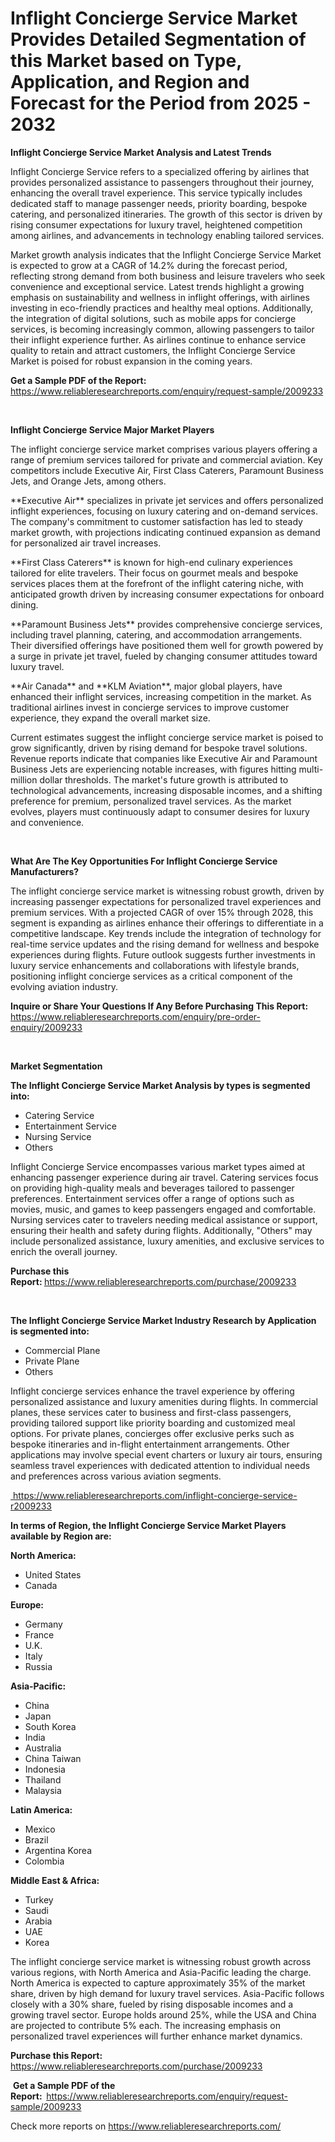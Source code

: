 <p><h1>Inflight Concierge Service Market Provides Detailed Segmentation of this Market based on Type, Application, and Region and Forecast for the Period from 2025 - 2032</h1></p><p><strong>Inflight Concierge Service Market Analysis and Latest Trends</strong></p>
<p><p>Inflight Concierge Service refers to a specialized offering by airlines that provides personalized assistance to passengers throughout their journey, enhancing the overall travel experience. This service typically includes dedicated staff to manage passenger needs, priority boarding, bespoke catering, and personalized itineraries. The growth of this sector is driven by rising consumer expectations for luxury travel, heightened competition among airlines, and advancements in technology enabling tailored services.</p><p>Market growth analysis indicates that the Inflight Concierge Service Market is expected to grow at a CAGR of 14.2% during the forecast period, reflecting strong demand from both business and leisure travelers who seek convenience and exceptional service. Latest trends highlight a growing emphasis on sustainability and wellness in inflight offerings, with airlines investing in eco-friendly practices and healthy meal options. Additionally, the integration of digital solutions, such as mobile apps for concierge services, is becoming increasingly common, allowing passengers to tailor their inflight experience further. As airlines continue to enhance service quality to retain and attract customers, the Inflight Concierge Service Market is poised for robust expansion in the coming years.</p></p>
<p><strong>Get a Sample PDF of the Report:&nbsp;</strong> <a href="https://www.reliableresearchreports.com/enquiry/request-sample/2009233?utm_campaign=3325&utm_medium=2&utm_source=Github&utm_content=ia&utm_term=11032025&utm_id=inflight-concierge-service">https://www.reliableresearchreports.com/enquiry/request-sample/2009233</a></p>
<p>&nbsp;</p>
<p><strong>Inflight Concierge Service Major Market Players</strong></p>
<p><p>The inflight concierge service market comprises various players offering a range of premium services tailored for private and commercial aviation. Key competitors include Executive Air, First Class Caterers, Paramount Business Jets, and Orange Jets, among others.</p><p>**Executive Air** specializes in private jet services and offers personalized inflight experiences, focusing on luxury catering and on-demand services. The company's commitment to customer satisfaction has led to steady market growth, with projections indicating continued expansion as demand for personalized air travel increases.</p><p>**First Class Caterers** is known for high-end culinary experiences tailored for elite travelers. Their focus on gourmet meals and bespoke services places them at the forefront of the inflight catering niche, with anticipated growth driven by increasing consumer expectations for onboard dining.</p><p>**Paramount Business Jets** provides comprehensive concierge services, including travel planning, catering, and accommodation arrangements. Their diversified offerings have positioned them well for growth powered by a surge in private jet travel, fueled by changing consumer attitudes toward luxury travel.</p><p>**Air Canada** and **KLM Aviation**, major global players, have enhanced their inflight services, increasing competition in the market. As traditional airlines invest in concierge services to improve customer experience, they expand the overall market size.</p><p>Current estimates suggest the inflight concierge service market is poised to grow significantly, driven by rising demand for bespoke travel solutions. Revenue reports indicate that companies like Executive Air and Paramount Business Jets are experiencing notable increases, with figures hitting multi-million dollar thresholds. The market's future growth is attributed to technological advancements, increasing disposable incomes, and a shifting preference for premium, personalized travel services. As the market evolves, players must continuously adapt to consumer desires for luxury and convenience.</p></p>
<p>&nbsp;</p>
<p><strong>What Are The Key Opportunities For Inflight Concierge Service Manufacturers?</strong></p>
<p><p>The inflight concierge service market is witnessing robust growth, driven by increasing passenger expectations for personalized travel experiences and premium services. With a projected CAGR of over 15% through 2028, this segment is expanding as airlines enhance their offerings to differentiate in a competitive landscape. Key trends include the integration of technology for real-time service updates and the rising demand for wellness and bespoke experiences during flights. Future outlook suggests further investments in luxury service enhancements and collaborations with lifestyle brands, positioning inflight concierge services as a critical component of the evolving aviation industry.</p></p>
<p><strong>Inquire or Share Your Questions If Any Before Purchasing This Report:</strong> <a href="https://www.reliableresearchreports.com/enquiry/pre-order-enquiry/2009233?utm_campaign=3325&utm_medium=2&utm_source=Github&utm_content=ia&utm_term=11032025&utm_id=inflight-concierge-service">https://www.reliableresearchreports.com/enquiry/pre-order-enquiry/2009233</a></p>
<p>&nbsp;</p>
<p><strong>Market Segmentation</strong></p>
<p><strong>The Inflight Concierge Service Market Analysis by types is segmented into:</strong></p>
<p><ul><li>Catering Service</li><li>Entertainment Service</li><li>Nursing Service</li><li>Others</li></ul></p>
<p><p>Inflight Concierge Service encompasses various market types aimed at enhancing passenger experience during air travel. Catering services focus on providing high-quality meals and beverages tailored to passenger preferences. Entertainment services offer a range of options such as movies, music, and games to keep passengers engaged and comfortable. Nursing services cater to travelers needing medical assistance or support, ensuring their health and safety during flights. Additionally, "Others" may include personalized assistance, luxury amenities, and exclusive services to enrich the overall journey.</p></p>
<p><strong>Purchase this Report:&nbsp;</strong><a href="https://www.reliableresearchreports.com/purchase/2009233?utm_campaign=3325&utm_medium=2&utm_source=Github&utm_content=ia&utm_term=11032025&utm_id=inflight-concierge-service">https://www.reliableresearchreports.com/purchase/2009233</a></p>
<p>&nbsp;</p>
<p><strong>The Inflight Concierge Service Market Industry Research by Application is segmented into:</strong></p>
<p><ul><li>Commercial Plane</li><li>Private Plane</li><li>Others</li></ul></p>
<p><p>Inflight concierge services enhance the travel experience by offering personalized assistance and luxury amenities during flights. In commercial planes, these services cater to business and first-class passengers, providing tailored support like priority boarding and customized meal options. For private planes, concierges offer exclusive perks such as bespoke itineraries and in-flight entertainment arrangements. Other applications may involve special event charters or luxury air tours, ensuring seamless travel experiences with dedicated attention to individual needs and preferences across various aviation segments.</p></p>
<p><a href="https://www.reliableresearchreports.com/inflight-concierge-service-r2009233?utm_campaign=3325&utm_medium=2&utm_source=Github&utm_content=ia&utm_term=11032025&utm_id=inflight-concierge-service">&nbsp;https://www.reliableresearchreports.com/inflight-concierge-service-r2009233</a></p>
<p><strong>In terms of Region, the Inflight Concierge Service Market Players available by Region are:</strong></p>
<p>
    <p> <strong> North America: </strong>
        <ul>
            <li>United States</li>
            <li>Canada</li>
        </ul>
        </p> 
    <p> <strong> Europe: </strong>
        <ul>
            <li>Germany</li>
            <li>France</li>
            <li>U.K.</li>
            <li>Italy</li>
            <li>Russia</li>
        </ul>
        </p> 
    <p> <strong> Asia-Pacific: </strong>
        <ul>
            <li>China</li>
            <li>Japan</li>
            <li>South Korea</li>
            <li>India</li>
            <li>Australia</li>
            <li>China Taiwan</li>
            <li>Indonesia</li>
            <li>Thailand</li>
            <li>Malaysia</li>
        </ul>
        </p> 
    <p> <strong> Latin America: </strong>
        <ul>
            <li>Mexico</li>
            <li>Brazil</li>
            <li>Argentina Korea</li>
            <li>Colombia</li>
        </ul>
        </p> 
    <p> <strong> Middle East & Africa: </strong>
        <ul>
            <li>Turkey</li>
            <li>Saudi</li>
            <li>Arabia</li>
            <li>UAE</li>
            <li>Korea</li>
        </ul>
    </p>
    </p>
<p><p>The inflight concierge service market is witnessing robust growth across various regions, with North America and Asia-Pacific leading the charge. North America is expected to capture approximately 35% of the market share, driven by high demand for luxury travel services. Asia-Pacific follows closely with a 30% share, fueled by rising disposable incomes and a growing travel sector. Europe holds around 25%, while the USA and China are projected to contribute 5% each. The increasing emphasis on personalized travel experiences will further enhance market dynamics.</p></p>
<p><strong>Purchase this Report: </strong><a href="https://www.reliableresearchreports.com/purchase/2009233?utm_campaign=3325&utm_medium=2&utm_source=Github&utm_content=ia&utm_term=11032025&utm_id=inflight-concierge-service">https://www.reliableresearchreports.com/purchase/2009233</a></p>
<p>&nbsp;<strong>Get a Sample PDF of the Report:&nbsp;&nbsp;</strong><a href="https://www.reliableresearchreports.com/enquiry/request-sample/2009233?utm_campaign=3325&utm_medium=2&utm_source=Github&utm_content=ia&utm_term=11032025&utm_id=inflight-concierge-service">https://www.reliableresearchreports.com/enquiry/request-sample/2009233</a></p>
<p><strong></strong></p>
<p>Check more reports on <a href="https://www.reliableresearchreports.com/?utm_campaign=3325&utm_medium=2&utm_source=Github&utm_content=ia&utm_term=11032025&utm_id=inflight-concierge-service">https://www.reliableresearchreports.com/</a></p>